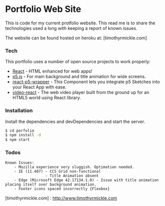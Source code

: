 # Portfolio Web Site

This is code for my current protfolio website. This read me is to share the technologies used a long with keeping a report of known issues.

The website can be found hosted on heroku at: [timothyrmickle.com]


### Tech

This portfolio uses a number of open source projects to work properly:

* [React] - HTML enhanced for web apps!
* [p5.js] - For main background and title animation for wide screens.
* [react-p5-wrapper] - This Component lets you integrate p5 Sketches into your React App with ease.
* [video-react] -  The web video player built from the ground up for an HTML5 world using React library.

### Installation

Install the dependencies and devDependencies and start the server.

```sh
$ cd porfolio
$ npm install -d
$ npm start
```


### Todos

    Known Issues: 
        - Mozilla experience very sluggish. Optimation needed.
        - IE (11.407) - CCS Grid non-functional
                      - Title Animation absent  
        - Edge (Microsoft Edge 42.17134.1.0) - Issue with title animation placing itself over background animation.
        - Footer icons spaced incorrectly {Flexbox}



[//]: # (These are reference links used in the body of this note and get stripped out when the markdown processor does its job. There is no need to format nicely because it shouldn't be seen. Thanks SO - http://stackoverflow.com/questions/4823468/store-comments-in-markdown-syntax)


   
   [video-react]: <https://video-react.js.org/>
   [React]: <https://reactjs.org/>
   [p5.js]: <https://p5js.org/>
   [react-p5-wrapper]: <https://www.npmjs.com/package/react-p5-wrapper>
   [timothyrmickle.com] : <http://www.timothyrmickle.com>
